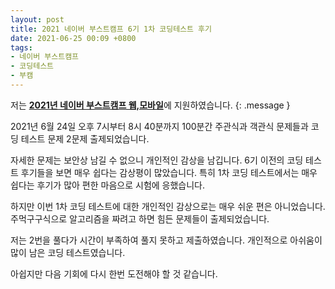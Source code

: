 ```yaml
---
layout: post
title: 2021 네이버 부스트캠프 6기 1차 코딩테스트 후기
date: 2021-06-25 00:09 +0800
tags:
- 네이버 부스트캠프
- 코딩테스트
- 부캠
---
```


저는 <a href="https://boostcamp.connect.or.kr/program_wm.html">**2021년 네이버 부스트캠프 웹,모바일**</a>에 지원하였습니다.
{: .message }

2021년 6월 24일 오후 7시부터 8시 40분까지 100분간 주관식과 객관식 문제들과 코딩 테스트 문제 2문제 출제되었습니다.

자세한 문제는 보안상 남길 수 없으니 개인적인 감상을 남깁니다.
6기 이전의 코딩 테스트 후기들을 보면 매우 쉽다는 감상평이 많았습니다. 특히 1차 코딩 테스트에서는 매우 쉽다는 후기가 많아 편한 마음으로 시험에 응했습니다.

하지만 이번 1차 코딩 테스트에 대한 개인적인 감상으로는 매우 쉬운 편은 아니었습니다. 주먹구구식으로 알고리즘을 짜려고 하면 힘든 문제들이 출제되었습니다.

저는 2번을 풀다가 시간이 부족하여 풀지 못하고 제출하였습니다.
개인적으로 아쉬움이 많이 남은 코딩 테스트였습니다.

아쉽지만 다음 기회에 다시 한번 도전해야 할 것 같습니다.